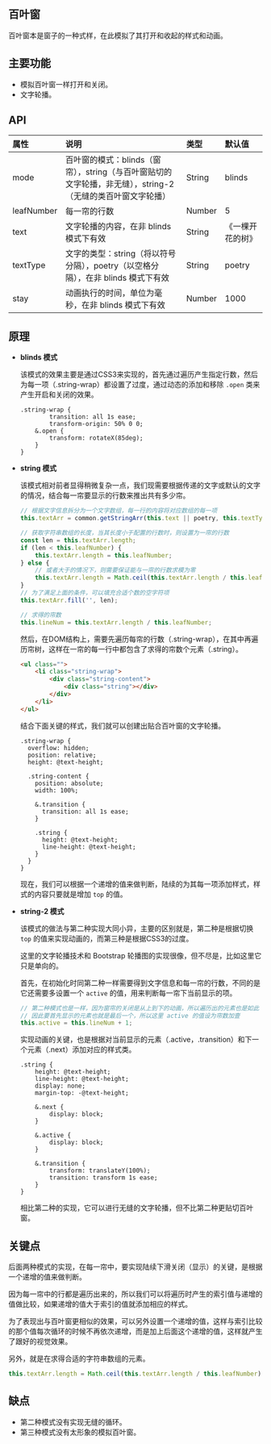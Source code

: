 ## 百叶窗
百叶窗本是窗子的一种式样，在此模拟了其打开和收起的样式和动画。

## 主要功能
 * 模拟百叶窗一样打开和关闭。
 * 文字轮播。

## API

| 属性 | 说明 | 类型 | 默认值 |
| :-- | :-- | :-- | :-- |
| mode | 百叶窗的模式：blinds（窗帘），string（与百叶窗贴切的文字轮播，非无缝），string-2（无缝的类百叶窗文字轮播） | String | blinds |
| leafNumber | 每一帘的行数 | Number | 5 |
| text | 文字轮播的内容，在非 blinds 模式下有效 | String | 《一棵开花的树》 |
| textType | 文字的类型：string（将以符号分隔），poetry（以空格分隔），在非 blinds 模式下有效 | String | poetry |
| stay | 动画执行的时间，单位为毫秒，在非 blinds 模式下有效 | Number | 1000 |

## 原理
 * **blinds 模式**

    该模式的效果主要是通过CSS3来实现的，首先通过遍历产生指定行数，然后为每一项（.string-wrap）都设置了过度，通过动态的添加和移除 `.open` 类来产生开启和关闭的效果。

    ```less
    .string-wrap {
            transition: all 1s ease;
            transform-origin: 50% 0 0;
        &.open {
            transform: rotateX(85deg);
        }
    }
    ```

 * **string 模式**

    该模式相对前者显得稍微复杂一点，我们现需要根据传递的文字或默认的文字的情况，结合每一帘要显示的行数来推出共有多少帘。

    ```javascript
    // 根据文字信息拆分为一个文字数组，每一行的内容将对应数组的每一项
    this.textArr = common.getStringArr(this.text || poetry, this.textType);

    // 获取字符串数组的长度，当其长度小于配置的行数时，则设置为一帘的行数
    const len = this.textArr.length;
    if (len < this.leafNumber) {
        this.textArr.length = this.leafNumber;
    } else {
        // 或者大于的情况下，则需要保证能与一帘的行数求模为零
        this.textArr.length = Math.ceil(this.textArr.length / this.leafNumber) * this.leafNumber;
    }
    // 为了满足上面的条件，可以填充合适个数的空字符项
    this.textArr.fill('', len);

    // 求得的帘数
    this.lineNum = this.textArr.length / this.leafNumber;
    ```

    然后，在DOM结构上，需要先遍历每帘的行数（.string-wrap），在其中再遍历帘树，这样在一帘的每一行中都包含了求得的帘数个元素（.string）。

    ```html
    <ul class="">
        <li class="string-wrap">
            <div class="string-content">
                <div class="string"></div>
            </div>
        </li>
    </ul>
    ```

    结合下面关键的样式，我们就可以创建出贴合百叶窗的文字轮播。

    ```less
    .string-wrap {
      overflow: hidden;
      position: relative;
      height: @text-height;

      .string-content {
        position: absolute;
        width: 100%;

        &.transition {
          transition: all 1s ease;
        }

        .string {
          height: @text-height;
          line-height: @text-height;
        }
      }
    }
    ```

    现在，我们可以根据一个递增的值来做判断，陆续的为其每一项添加样式，样式的内容只要就是增加 `top` 的值。

 * **string-2 模式**

    该模式的做法与第二种实现大同小异，主要的区别就是，第二种是根据切换 `top` 的值来实现动画的，而第三种是根据CSS3的过度。

    这里的文字轮播技术和 Bootstrap 轮播图的实现很像，但不尽是，比如这里它只是单向的。

    首先，在初始化时同第二种一样需要得到文字信息和每一帘的行数，不同的是它还需要多设置一个 `active` 的值，用来判断每一帘下当前显示的项。

    ```javascript
    // 第二种模式也是一样，因为窗帘的关闭是从上到下的动画，所以遍历出的元素也是如此
    // 因此要首先显示的元素也就是最后一个，所以这里 active 的值设为帘数加壹
    this.active = this.lineNum + 1;
    ```

    实现动画的关键，也是根据对当前显示的元素（.active，.transition）和下一个元素（.next）添加对应的样式类。

    ```less
    .string {
        height: @text-height;
        line-height: @text-height;
        display: none;
        margin-top: -@text-height;

        &.next {
            display: block;
        }

        &.active {
            display: block;
        }

        &.transition {
            transform: translateY(100%);
            transition: transform 1s ease;
        }
    }
    ```

    相比第二种的实现，它可以进行无缝的文字轮播，但不比第二种更贴切百叶窗。

## 关键点
后面两种模式的实现，在每一帘中，要实现陆续下滑关闭（显示）的关键，是根据一个递增的值来做判断。

因为每一帘中的行都是遍历出来的，所以我们可以将遍历时产生的索引值与递增的值做比较，如果递增的值大于索引的值就添加相应的样式。

为了表现出与百叶窗更相似的效果，可以另外设置一个递增的值，这样与索引比较的那个值每次循环的时候不再依次递增，而是加上后面这个递增的值，这样就产生了跟好的视觉效果。

另外，就是在求得合适的字符串数组的元素。

```javascript
this.textArr.length = Math.ceil(this.textArr.length / this.leafNumber) * this.leafNumber;
```

## 缺点
 * 第二种模式没有实现无缝的循环。
 * 第三种模式没有太形象的模拟百叶窗。